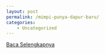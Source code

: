 ```yaml
---
layout: post
permalink: /mimpi-punya-dapur-baru/
categories:
    - Uncategorized
---
```


[Baca Selengkapnya](/08)
